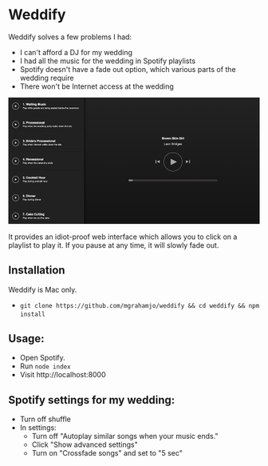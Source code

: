 # Weddify

Weddify solves a few problems I had:
- I can't afford a DJ for my wedding
- I had all the music for the wedding in Spotify playlists
- Spotify doesn't have a fade out option, which various parts of the wedding require
- There won't be Internet access at the wedding

![weddify](https://raw.githubusercontent.com/mgrahamjo/weddify/master/static/weddify.png)

It provides an idiot-proof web interface which allows you to click on a playlist to play it. If you pause at any time, it will slowly fade out.

## Installation

Weddify is Mac only.

- `git clone https://github.com/mgrahamjo/weddify && cd weddify && npm install`

## Usage:

- Open Spotify.
- Run `node index`
- Visit http://localhost:8000

## Spotify settings for my wedding:

- Turn off shuffle
- In settings:
  - Turn off "Autoplay similar songs when your music ends."
  - Click "Show advanced settings"
  - Turn on "Crossfade songs" and set to "5 sec"
